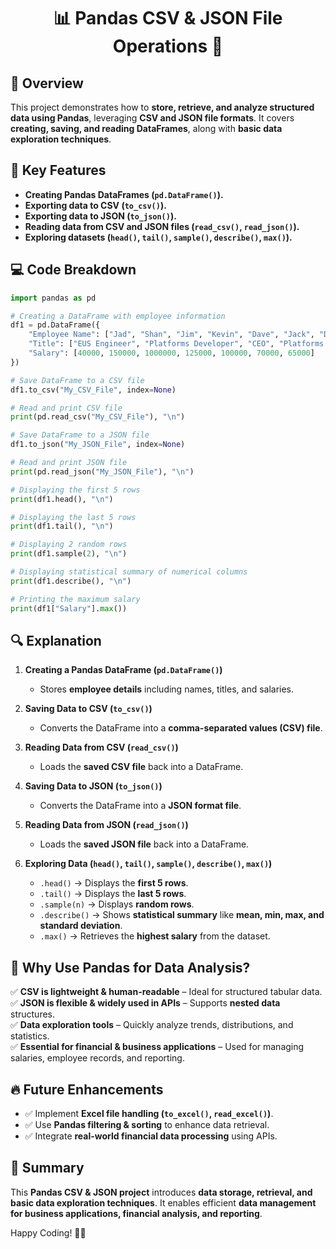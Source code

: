 <div align="center">

# 📊 Pandas CSV & JSON File Operations 📂

</div>

## 📖 Overview
This project demonstrates how to **store, retrieve, and analyze structured data using Pandas**, leveraging **CSV and JSON file formats**. It covers **creating, saving, and reading DataFrames**, along with **basic data exploration techniques**.

## 🔑 Key Features
- **Creating Pandas DataFrames (`pd.DataFrame()`).**
- **Exporting data to CSV (`to_csv()`).**
- **Exporting data to JSON (`to_json()`).**
- **Reading data from CSV and JSON files (`read_csv()`, `read_json()`).**
- **Exploring datasets (`head()`, `tail()`, `sample()`, `describe()`, `max()`).**

## 💻 Code Breakdown
```python
import pandas as pd

# Creating a DataFrame with employee information
df1 = pd.DataFrame({
    "Employee Name": ["Jad", "Shan", "Jim", "Kevin", "Dave", "Jack", "Dan"],
    "Title": ["EUS Engineer", "Platforms Developer", "CEO", "Platforms Developer", "KDB Developer", "DevOps Engineer", "Senior EUS Engineer"],
    "Salary": [40000, 150000, 1000000, 125000, 100000, 70000, 65000]
})

# Save DataFrame to a CSV file
df1.to_csv("My_CSV_File", index=None)

# Read and print CSV file
print(pd.read_csv("My_CSV_File"), "\n")

# Save DataFrame to a JSON file
df1.to_json("My_JSON_File", index=None)

# Read and print JSON file
print(pd.read_json("My_JSON_File"), "\n")

# Displaying the first 5 rows
print(df1.head(), "\n")

# Displaying the last 5 rows
print(df1.tail(), "\n")

# Displaying 2 random rows
print(df1.sample(2), "\n")

# Displaying statistical summary of numerical columns
print(df1.describe(), "\n")

# Printing the maximum salary
print(df1["Salary"].max())
```

## 🔍 Explanation
1. **Creating a Pandas DataFrame (`pd.DataFrame()`)**
   - Stores **employee details** including names, titles, and salaries.

2. **Saving Data to CSV (`to_csv()`)**
   - Converts the DataFrame into a **comma-separated values (CSV) file**.

3. **Reading Data from CSV (`read_csv()`)**
   - Loads the **saved CSV file** back into a DataFrame.

4. **Saving Data to JSON (`to_json()`)**
   - Converts the DataFrame into a **JSON format file**.

5. **Reading Data from JSON (`read_json()`)**
   - Loads the **saved JSON file** back into a DataFrame.

6. **Exploring Data (`head()`, `tail()`, `sample()`, `describe()`, `max()`)**
   - `.head()` → Displays the **first 5 rows**.
   - `.tail()` → Displays the **last 5 rows**.
   - `.sample(n)` → Displays **random rows**.
   - `.describe()` → Shows **statistical summary** like **mean, min, max, and standard deviation**.
   - `.max()` → Retrieves the **highest salary** from the dataset.

## 🚀 Why Use Pandas for Data Analysis?
✅ **CSV is lightweight & human-readable** – Ideal for structured tabular data.  
✅ **JSON is flexible & widely used in APIs** – Supports **nested data** structures.  
✅ **Data exploration tools** – Quickly analyze trends, distributions, and statistics.  
✅ **Essential for financial & business applications** – Used for managing salaries, employee records, and reporting.  

## 🔥 Future Enhancements
- ✅ Implement **Excel file handling (`to_excel()`, `read_excel()`)**.
- ✅ Use **Pandas filtering & sorting** to enhance data retrieval.
- ✅ Integrate **real-world financial data processing** using APIs.

## 🎯 Summary
This **Pandas CSV & JSON project** introduces **data storage, retrieval, and basic data exploration techniques**. It enables efficient **data management for business applications, financial analysis, and reporting**.

Happy Coding! 🚀🐍
